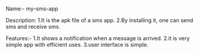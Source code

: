 Name:- my-sms-app

Description:
1.It is the apk file of a sms app.
2.By installing it, one can send sms and receive sms.


Features:-
1.It shows a notification when a message is arrived.
2.it is very simple app with efficient uses.
3.user interface is simple.
